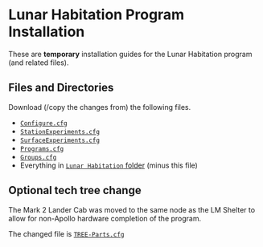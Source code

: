 # Lunar Habitation Program Installation

These are **temporary** installation guides for the Lunar Habitation program (and related files). 

## Files and Directories
Download (/copy the changes from) the following files.
- [`Configure.cfg`](https://github.com/Mmeridian/RP-1_Mm/tree/master/GameData/RP-1/Science/Configure.cfg)
- [`StationExperiments.cfg`](https://github.com/Mmeridian/RP-1_Mm/tree/master/GameData/RP-1/Science/Experiments/CrewScience/StationExperiments.cfg)
- [`SurfaceExperiments.cfg`](https://github.com/Mmeridian/RP-1_Mm/tree/master/GameData/RP-1/Science/Experiments/CrewScience/SurfaceExperiments.cfg)
- [`Programs.cfg`](https://github.com/Mmeridian/RP-1_Mm/tree/master/GameData/RP-1/Programs/Programs.cfg)
- [`Groups.cfg`](https://github.com/Mmeridian/RP-1_Mm/tree/master/GameData/RP-1/Contracts/Groups.cfg)
- Everything in [`Lunar Habitation` folder](https://github.com/Mmeridian/RP-1_Mm/tree/master/GameData/RP-1/Contracts/Lunar%20Habitation) (minus this file)
## Optional tech tree change
The Mark 2 Lander Cab was moved to the same node as the LM Shelter to allow for non-Apollo hardware completion of the program. 

The changed file is [`TREE-Parts.cfg`](https://github.com/Mmeridian/RP-1_Mm/blob/master/GameData/RP-1/Tree/TREE-Parts.cfg)